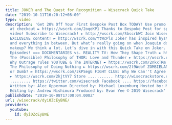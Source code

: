 ```yaml
---
title: JOKER and The Quest for Recognition – Wisecrack Quick Take
date: "2019-10-11T16:20:12+08:00"
type: video
description: 'Get 20% Off Your First Bespoke Post Box TODAY! Use promo code JOKER20
  at checkout ► https://wscrk.com/2oqeKP1 Thanks to Bespoke Post for sponsoring this
  video! Subscribe to Wisecrack! ► http://wscrk.com/SbscrbWC Join WisecrackPLUS for
  EXCLUSIVE content! ► http://wscrk.com/YtWcPls Joker has inspired hysteria, adoration
  and everything in between. But what’s really going on when Joaquin dons that white
  makeup? We think a lot. Let’s dive in with this Quick Take on Joker. === Watch More
  Episodes! === DOCUMENTARIES vs. REALITY TV: How They Shape Truth ► https://wscrk.com/333gYm6
  The (Possible) Philosophy of THOR: Love and Thunder ► https://wscrk.com/2nhAWdw
  Why Outrage rules YOUTUBE & The INTERNET ► https://wscrk.com/2nkxTRm OFFICE SPACE:
  The Philosophy of Doing Nothing ► https://wscrk.com/2l9WebY ZOMBIELAND: Is It Deep
  or Dumb? ► https://wscrk.com/2kPSegG FIGHT CLUB: Why We Can''t Agree On Its Meaning
  ► https://wscrk.com/2kjtVY7 Store ........... http://wisecrackstore.com Twitter
  ......... https://twitter.com/wisecrack Facebook .... https://facebook.com/wisecrackedu
  Written by: Alec Opperman Directed by: Michael Luxemburg Hosted by: Michael Burns
  Editing by: Andrew Nishimura Produced by: Evan Yee © 2019 Wisecrack'
publishdate: "2019-10-08T17:00:04.000Z"
url: /wisecrack/dyi0ZcEyBNE/
providers:
  youtube:
    id: dyi0ZcEyBNE
---
```

